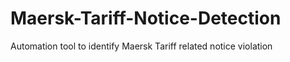 # Maersk-Tariff-Notice-Detection
Automation tool to identify Maersk Tariff related notice violation
